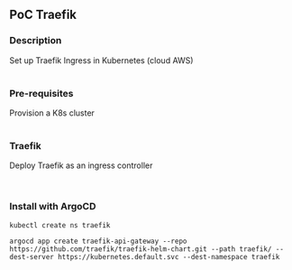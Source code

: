 ## PoC Traefik


### Description
Set up Traefik Ingress in Kubernetes (cloud AWS)
<br/>
<br/>

### Pre-requisites      
Provision a K8s cluster
<br/>
<br/>

### Traefik
Deploy Traefik as an ingress controller


<br/>

### Install with ArgoCD

```
kubectl create ns traefik

argocd app create traefik-api-gateway --repo https://github.com/traefik/traefik-helm-chart.git --path traefik/ --dest-server https://kubernetes.default.svc --dest-namespace traefik

```